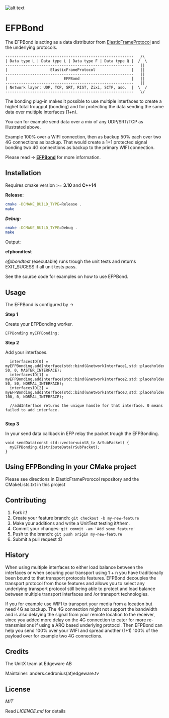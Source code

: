 ![alt text](https://bitbucket.org/unitxtra/efpbond/raw/9e7b4f0d8a79343bcabf6781eb1af001e83ce786/efpbondingblack.png)

# EFPBond

The EFPBond is acting as a data distributor from [ElasticFrameProtocol](https://bitbucket.org/unitxtra/efp/src/master/) and the underlying protocols.

```
---------------------------------------------------------   /\
| Data type L | Data type L | Data type F | Data type Q |  /  \
---------------------------------------------------------   ||
|                   ElasticFrameProtocol                |   ||
---------------------------------------------------------   ||
|                         EFPBond                       |   ||
---------------------------------------------------------   ||
| Network layer: UDP, TCP, SRT, RIST, Zixi, SCTP, aso.  |  \  /
---------------------------------------------------------   \/

```

The bonding plug-in makes it possible to use multiple interfaces to create a highet total trougput (bonding) and for protecting the data sending the same data over multiple interfaces (1+n).

You can for example send data over a mix of any UDP/SRT/TCP as illustrated above.

Example 100% over a WIFI connection, then as backup 50% each over two 4G connections as backup. That would create a 1+1 protected signal bonding two 4G connections as backup to the primary WIFI connection.

Please read -> [**EFPBond**](https://edgeware-my.sharepoint.com/:p:/g/personal/anders_cedronius_edgeware_tv/Efpyixw-TG5KuUupbCKUgfgBM3zNs-_dhM5RbUBjgdrKpw?e=NcBUBW) for more information.


## Installation

Requires cmake version >= **3.10** and **C++14**

**Release:**

```sh
cmake -DCMAKE_BUILD_TYPE=Release .
make
```

***Debug:***

```sh
cmake -DCMAKE_BUILD_TYPE=Debug .
make
```

Output: 
 
**efpbondtest**

*efpbondtest* (executable) runs trough the unit tests and returns EXIT_SUCESS if all unit tests pass.

See the source code for examples on how to use EFPBond.


## Usage

The EFPBond is configured by ->

**Step 1**

Create your EFPBonding worker.

```
EFPBonding myEFPBonding;
```

**Step 2**

Add your interfaces.

```
  interfacesID[0] = myEFPBonding.addInterface(std::bind(&networkInterface1,std::placeholders::_1), 50, 0, MASTER_INTERFACE);
  interfacesID[1] = myEFPBonding.addInterface(std::bind(&networkInterface2,std::placeholders::_1), 50, 50, NORMAL_INTERFACE);
  interfacesID[2] = myEFPBonding.addInterface(std::bind(&networkInterface3,std::placeholders::_1), 100, 0, NORMAL_INTERFACE);
  
  //addInterface returns the unique handle for that interface. 0 means failed to add interface.
  
```

**Step 3**

In your send data callback in EFP relay the packet trough the EFPBonding.

```
void sendData(const std::vector<uint8_t> &rSubPacket) {
  myEFPBonding.distributeData(rSubPacket);
}
```

## Using EFPBonding in your CMake project

Please see directions in ElasticFrameProrocol repository and the CMakeLists.txt in this project


## Contributing

1. Fork it!
2. Create your feature branch: `git checkout -b my-new-feature`
3. Make your additions and write a UnitTest testing it/them.
4. Commit your changes: `git commit -am 'Add some feature'`
5. Push to the branch: `git push origin my-new-feature`
6. Submit a pull request :D

## History

When using multiple interfaces to either load balance between the interfaces or when securing your transport using 1 + n you have traditionally been bound to that transport protocols features.  EFPBond decouples the transport protocol from those features and allows you to select any underlying transport protocol still being able to protect and load balance between multiple transport interfaces and /or transport technologies. 

If you for example use WIFI to transport your media from a location but need 4G as backup. The 4G connection might not support the bandwidth and is also delaying the signal from your remote location to the receiver, since you added more delay on the 4G connection to cater for more re-transmissions if using a ARQ based underlying protocol. Then EFPBond can help you send 100% over your WIFI and spread another (1+1) 100% of the payload over for example two 4G connections. 


## Credits

The UnitX team at Edgeware AB

Maintainer: anders.cedronius(at)edgeware.tv



## License

*MIT*

Read *LICENCE.md* for details